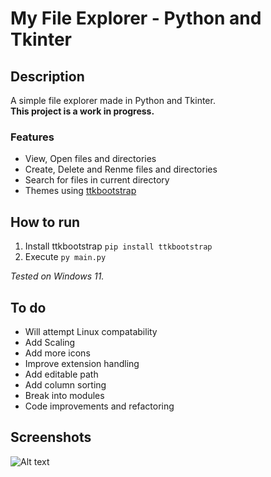 # My File Explorer - Python and Tkinter

## Description

A simple file explorer made in Python and Tkinter.  
**This project is a work in progress.**

### Features

- View, Open files and directories
- Create, Delete and Renme files and directories
- Search for files in current directory
- Themes using [ttkbootstrap](https://github.com/israel-dryer/ttkbootstrap)

## How to run

1. Install ttkbootstrap ```pip install ttkbootstrap```
2. Execute ```py main.py```

*Tested on Windows 11.*

## To do

- Will attempt Linux compatability
- Add Scaling
- Add more icons
- Improve extension handling
- Add editable path
- Add column sorting
- Break into modules
- Code improvements and refactoring

## Screenshots

![Alt text](https://github.com/ChrisTs8920/py-file-explorer/blob/main/screenshots/Screenshot_1.jpg?raw=True)
